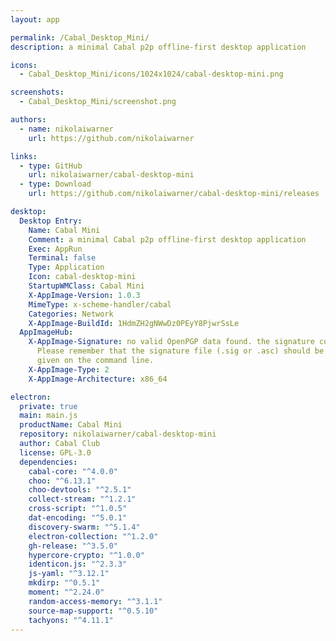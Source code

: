 ```yaml
---
layout: app

permalink: /Cabal_Desktop_Mini/
description: a minimal Cabal p2p offline-first desktop application

icons:
  - Cabal_Desktop_Mini/icons/1024x1024/cabal-desktop-mini.png

screenshots:
  - Cabal_Desktop_Mini/screenshot.png

authors:
  - name: nikolaiwarner
    url: https://github.com/nikolaiwarner

links:
  - type: GitHub
    url: nikolaiwarner/cabal-desktop-mini
  - type: Download
    url: https://github.com/nikolaiwarner/cabal-desktop-mini/releases

desktop:
  Desktop Entry:
    Name: Cabal Mini
    Comment: a minimal Cabal p2p offline-first desktop application
    Exec: AppRun
    Terminal: false
    Type: Application
    Icon: cabal-desktop-mini
    StartupWMClass: Cabal Mini
    X-AppImage-Version: 1.0.3
    MimeType: x-scheme-handler/cabal
    Categories: Network
    X-AppImage-BuildId: 1HdmZH2gNWwDz0PEyY8PjwrSsLe
  AppImageHub:
    X-AppImage-Signature: no valid OpenPGP data found. the signature could not be verified.
      Please remember that the signature file (.sig or .asc) should be the first file
      given on the command line.
    X-AppImage-Type: 2
    X-AppImage-Architecture: x86_64

electron:
  private: true
  main: main.js
  productName: Cabal Mini
  repository: nikolaiwarner/cabal-desktop-mini
  author: Cabal Club
  license: GPL-3.0
  dependencies:
    cabal-core: "^4.0.0"
    choo: "^6.13.1"
    choo-devtools: "^2.5.1"
    collect-stream: "^1.2.1"
    cross-script: "^1.0.5"
    dat-encoding: "^5.0.1"
    discovery-swarm: "^5.1.4"
    electron-collection: "^1.2.0"
    gh-release: "^3.5.0"
    hypercore-crypto: "^1.0.0"
    identicon.js: "^2.3.3"
    js-yaml: "^3.12.1"
    mkdirp: "^0.5.1"
    moment: "^2.24.0"
    random-access-memory: "^3.1.1"
    source-map-support: "^0.5.10"
    tachyons: "^4.11.1"
---
```

